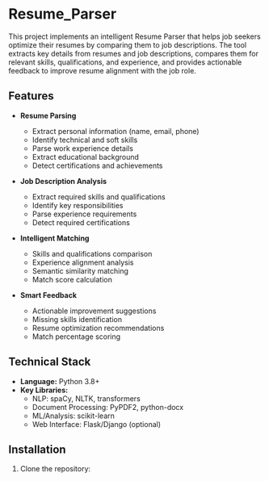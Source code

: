 # Resume_Parser

This project implements an intelligent Resume Parser that helps job seekers optimize their resumes by comparing them to job descriptions. The tool extracts key details from resumes and job descriptions, compares them for relevant skills, qualifications, and experience, and provides actionable feedback to improve resume alignment with the job role.

## Features

- **Resume Parsing**
  - Extract personal information (name, email, phone)
  - Identify technical and soft skills
  - Parse work experience details
  - Extract educational background
  - Detect certifications and achievements

- **Job Description Analysis**
  - Extract required skills and qualifications
  - Identify key responsibilities
  - Parse experience requirements
  - Detect required certifications

- **Intelligent Matching**
  - Skills and qualifications comparison
  - Experience alignment analysis
  - Semantic similarity matching
  - Match score calculation

- **Smart Feedback**
  - Actionable improvement suggestions
  - Missing skills identification
  - Resume optimization recommendations
  - Match percentage scoring

## Technical Stack

- **Language:** Python 3.8+
- **Key Libraries:**
  - NLP: spaCy, NLTK, transformers
  - Document Processing: PyPDF2, python-docx
  - ML/Analysis: scikit-learn
  - Web Interface: Flask/Django (optional)

## Installation

1. Clone the repository:
